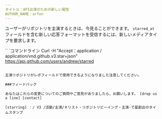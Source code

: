 ```yaml
---
タイトル：API出演のための新しい属性
AUTHOR_NAME：arfon
---
```


ユーザーがリポジトリを主演するときは、今見ることができます。 `starred_at`フィールドを含む新しい応答フォーマットを受信するには、新しいメディアタイプを要求します。

`` `コマンドライン
Curl -H "Accept：application / application/vnd.github.v3.star+json" https://api.github.com/users/andrew/starred
```

主演リポジトリがレポフィールドで使用できるようになりました注意してください。

###フィードバック

あなたはこれらの変更についてのご質問やご意見がありましたら、お願いします。 [drop us a line] [contact]

[starring] ：/ V3 /活動/主演/＃リスト・リポジトリビーイング・主演-で星創出のタイムスタンプ
